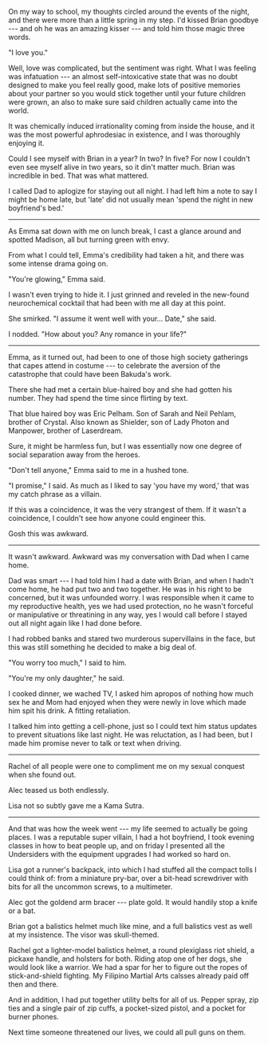 On my way to school, my thoughts circled around the events of the night, and there
were more than a little spring in my step. I'd kissed Brian goodbye --- and oh he was
an amazing kisser --- and told him those magic three words.

"I love you."

Well, love was complicated, but the sentiment was right. What I was feeling was infatuation
--- an almost self-intoxicative state that was no doubt designed to make you feel really
good, make lots of positive memories about your partner so you would stick together until
your future children were grown, an also to make sure said children actually came into
the world.

It was chemically induced irrationality coming from inside the house, and it was
the most powerful aphrodesiac in existence, and I was thoroughly enjoying it.

Could I see myself with Brian in a year? In two? In five? For now I couldn't even
see myself alive in two years, so it din't matter much. Brian was incredible in bed.
That was what mattered.

I called Dad to aplogize for staying out all night. I had left him a note
to say I might be home late, but 'late' did not usually mean 'spend the night in
new boyfriend's bed.'

----

As Emma sat down with me on lunch break, I cast a glance around and spotted Madison,
all but turning green with envy.

From what I could tell, Emma's credibility had taken a hit, and there was some intense
drama going on.

"You're glowing," Emma said.

I wasn't even trying to hide it. I just grinned and reveled in the new-found neurochemical
cocktail that had been with me all day at this point.

She smirked. "I assume it went well with your... Date," she said.

I nodded. "How about you? Any romance in your life?"

----

Emma, as it turned out, had been to one of those high society gatherings that capes attend
in costume --- to celebrate the aversion of the catastrophe that could have been Bakuda's work.

There she had met a certain blue-haired boy and she had gotten his number. They had spend the
time since flirting by text.

That blue haired boy was Eric Pelham. Son of Sarah and Neil Pehlam, brother of Crystal. Also
known as Shielder, son of Lady Photon and Manpower, brother of Laserdream.

Sure, it might be harmless fun, but I was essentially now one degree of social separation away
from the heroes.

"Don't tell anyone," Emma said to me in a hushed tone.

"I promise," I said. As much as I liked to say 'you have my word,' that was my catch phrase as
a villain.

If this was a coincidence, it was the very strangest of them. If it wasn't a coincidence,
I couldn't see how anyone could engineer this.

Gosh this was awkward.

----

It wasn't awkward. Awkward was my conversation with Dad when I came home.

Dad was smart --- I had told him I had a date with Brian, and when I hadn't come home,
he had put two and two together. He was in his right to be concerned, but it was unfounded
worry. I was responsible when it came to my reproductive health, yes we had used protection,
no he wasn't forceful or manipulative or threatining in any way, yes I would call before I
stayed out all night again like I had done before.

I had robbed banks and stared two murderous supervillains in the face, but this was still
something he decided to make a big deal of.

"You worry too much," I said to him.

"You're my only daughter," he said.

I cooked dinner, we wached TV, I asked him apropos of nothing how much sex he and Mom had enjoyed when
they were newly in love which made him spit his drink. A fitting retaliation.

I talked him into getting a cell-phone, just so I could text him status updates to prevent
situations like last night. He was reluctation, as I had been, but I made him promise never to
talk or text when driving.

-----

Rachel of all people were one to compliment me on my sexual conquest when she found out.

Alec teased us both endlessly.

Lisa not so subtly gave me a Kama Sutra.

----

And that was how the week went ---
my life seemed to actually be going places. I was a reputable super villain, I had a hot
boyfriend, I took evening classes in how to beat people up, and on friday I presented all
the Undersiders with the equipment upgrades I had worked so hard on.

Lisa got a runner's backpack, into which I had stuffed all the compact tolls I could think
of: from a miniature pry-bar, over a bit-head screwdriver with bits for all the uncommon screws,
to a multimeter.

Alec got the goldend arm bracer --- plate gold. It would handily stop a knife or a bat.

Brian got a balistics helmet much like mine, and a full balistics vest as well at my insistence.
The visor was skull-themed.

Rachel got a lighter-model balistics helmet, a round plexiglass riot shield, a pickaxe handle,
and holsters for both. Riding atop one of her dogs, she would look like a warrior. We had a spar
for her to figure out the ropes of stick-and-shield fighting. My Filipino Martial Arts calsses
already paid off then and there.

And in addition, I had put together utility belts for all of us. Pepper spray,
zip ties and a single pair of zip cuffs, a pocket-sized pistol, and a pocket for burner phones.

Next time someone threatened our lives, we could all pull guns on them.
